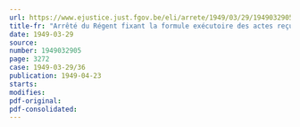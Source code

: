 ```yaml
---
url: https://www.ejustice.just.fgov.be/eli/arrete/1949/03/29/1949032905/justel
title-fr: "Arrêté du Régent fixant la formule exécutoire des actes reçus en application de l'article 14 de la loi du 23 août 1948, tendant à assurer le maintien et le développement de la marine marchande, de la pêche maritime et instituant à ces fins un Fonds de l'Armement et des Constructions maritimes"
date: 1949-03-29
source:
number: 1949032905
page: 3272
case: 1949-03-29/36
publication: 1949-04-23
starts:
modifies:
pdf-original:
pdf-consolidated:
---
```


